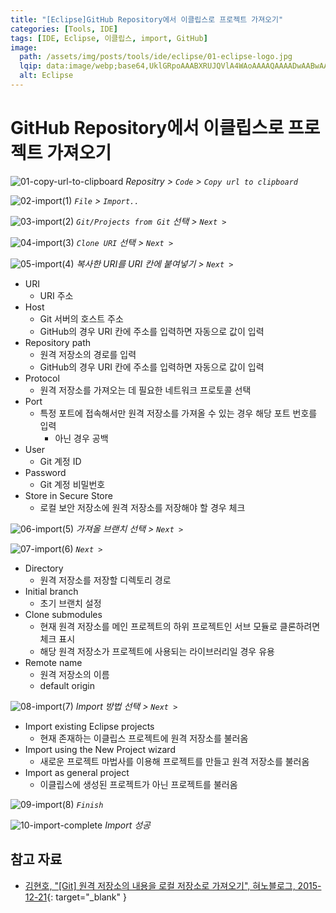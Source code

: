```yaml
---
title: "[Eclipse]GitHub Repository에서 이클립스로 프로젝트 가져오기"
categories: [Tools, IDE]
tags: [IDE, Eclipse, 이클립스, import, GitHub]
image:
  path: /assets/img/posts/tools/ide/eclipse/01-eclipse-logo.jpg
  lqip: data:image/webp;base64,UklGRpoAAABXRUJQVlA4WAoAAAAQAAAADwAABwAAQUxQSDIAAAARL0AmbZurmr57yyIiqE8oiG0bejIYEQTgqiDA9vqnsUSI6H+oAERp2HZ65qP/VIAWAFZQOCBCAAAA8AEAnQEqEAAIAAVAfCWkAALp8sF8rgRgAP7o9FDvMCkMde9PK7euH5M1m6VWoDXf2FkP3BqV0ZYbO6NA/VFIAAAA
  alt: Eclipse
---
```


# GitHub Repository에서 이클립스로 프로젝트 가져오기

![01-copy-url-to-clipboard](/assets/img/posts/tools/ide/eclipse/import-project-from-github-repository-to-eclipse/01-copy-url-to-clipboard.jpg)
*Repositry > `Code` > `Copy url to clipboard`*

![02-import(1)](/assets/img/posts/tools/ide/eclipse/import-project-from-github-repository-to-eclipse/02-import(1).jpg)
*`File` > `Import..`*

![03-import(2)](/assets/img/posts/tools/ide/eclipse/import-project-from-github-repository-to-eclipse/03-import(2).jpg)
*`Git/Projects from Git` 선택 > `Next >`*

![04-import(3)](/assets/img/posts/tools/ide/eclipse/import-project-from-github-repository-to-eclipse/04-import(3).jpg)
*`Clone URI` 선택 > `Next >`*

![05-import(4)](/assets/img/posts/tools/ide/eclipse/import-project-from-github-repository-to-eclipse/05-import(4).jpg)
*복사한 URI를 URI 칸에 붙여넣기 > `Next >`*

- URI
	+ URI 주소
- Host
	+ Git 서버의 호스트 주소
	+ GitHub의 경우 URI 칸에 주소를 입력하면 자동으로 값이 입력
- Repository path
	+ 원격 저장소의 경로를 입력
	+ GitHub의 경우 URI 칸에 주소를 입력하면 자동으로 값이 입력
- Protocol
	+ 원격 저장소를 가져오는 데 필요한 네트워크 프로토콜 선택
- Port
	+ 특정 포트에 접속해서만 원격 저장소를 가져올 수 있는 경우 해당 포트 번호를 입력
		* 아닌 경우 공백
- User
	+ Git 계정 ID
- Password
	+ Git 계정 비밀번호
- Store in Secure Store
	+ 로컬 보안 저장소에 원격 저장소를 저장해야 할 경우 체크

![06-import(5)](/assets/img/posts/tools/ide/eclipse/import-project-from-github-repository-to-eclipse/06-import(5).jpg)
*가져올 브랜치 선택 > `Next >`*

![07-import(6)](/assets/img/posts/tools/ide/eclipse/import-project-from-github-repository-to-eclipse/07-import(6).jpg)
*`Next >`*

- Directory
	+ 원격 저장소를 저장할 디렉토리 경로
- Initial branch
	+ 초기 브랜치 설정
- Clone submodules
	+ 현재 원격 저장소를 메인 프로젝트의 하위 프로젝트인 서브 모듈로 클론하려면 체크 표시
	+ 해당 원격 저장소가 프로젝트에 사용되는 라이브러리일 경우 유용
- Remote name
	+ 원격 저장소의 이름
	+ default origin

![08-import(7)](/assets/img/posts/tools/ide/eclipse/import-project-from-github-repository-to-eclipse/08-import(7).jpg)
*Import 방법 선택 > `Next >`*

- Import existing Eclipse projects
	+ 현재 존재하는 이클립스 프로젝트에 원격 저장소를 불러옴
- Import using the New Project wizard
	+ 새로운 프로젝트 마법사를 이용해 프로젝트를 만들고 원격 저장소를 불러옴
- Import as general project
	+ 이클립스에 생성된 프로젝트가 아닌 프로젝트를 불러옴

![09-import(8)](/assets/img/posts/tools/ide/eclipse/import-project-from-github-repository-to-eclipse/09-import(8).jpg)
*`Finish`*

![10-import-complete](/assets/img/posts/tools/ide/eclipse/import-project-from-github-repository-to-eclipse/10-import-complete.jpg)
*Import 성공*

## 참고 자료

- [김현호, "[Git] 원격 저장소의 내용을 로컬 저장소로 가져오기", 혀노블로그, 2015-12-21](https://blog.naver.com/kimnx9006/220574706346){: target="_blank" }